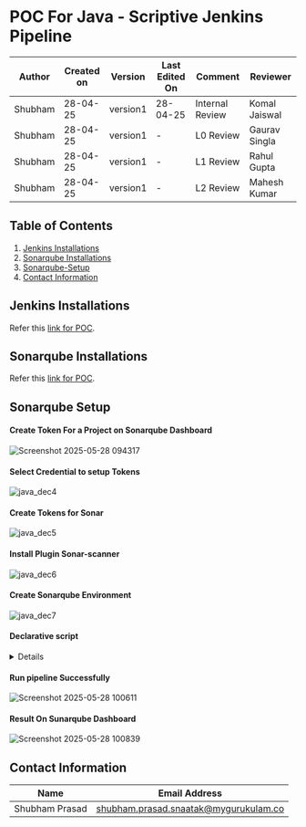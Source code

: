# POC For Java - Scriptive Jenkins Pipeline
| Author  | Created on | Version   | Last Edited On | Comment  | Reviewer |
|---------|------------|-----------|----------------|-------------------|---------------|
| Shubham | 28-04-25   |  version1| 28-04-25        | Internal Review    | Komal Jaiswal|
| Shubham | 28-04-25  |  version1|-   | L0  Review  | Gaurav Singla |
| Shubham | 28-04-25  |  version1| -     | L1  Review | Rahul Gupta |
| Shubham | 28-04-25   |  version1| -      | L2  Review  | Mahesh Kumar|

##  Table of Contents
1. [Jenkins Installations](#jenkins-installations)
2. [Sonarqube Installations](#sonarqube-installations)  
3. [Sonarqube-Setup](#sonarqube-setup)
4. [Contact Information](#contact-information)


## Jenkins Installations 
Refer this [link for POC](https://github.com/Cloud-NInja-snaatak/Documentation/tree/himanshu-SCRUM-176/application_ci/tools/setup/sonarqube/software_configuration/poc).

## Sonarqube Installations
Refer this [link for POC](https://github.com/Cloud-NInja-snaatak/Documentation/tree/himanshu-SCRUM-176/application_ci/tools/setup/sonarqube/software_configuration/poc).

## Sonarqube Setup

#### Create Token For a Project on Sonarqube Dashboard 
![Screenshot 2025-05-28 094317](https://github.com/user-attachments/assets/54b4caef-5c70-4439-9c7f-c70cbf125c6a)




#### Select Credential to setup Tokens 
![java_dec4](https://github.com/user-attachments/assets/85315983-27ad-4376-8069-e9f81c83607d)

#### Create Tokens for Sonar 
![java_dec5](https://github.com/user-attachments/assets/b3580319-5e05-4395-9cdd-472084844acb)

####  Install Plugin Sonar-scanner 
![java_dec6](https://github.com/user-attachments/assets/27e8ae35-bfdf-461b-ae5c-81faa4297161)

#### Create Sonarqube Environment 
![java_dec7](https://github.com/user-attachments/assets/5f4714c7-5c18-40cf-9a35-118d31d523b7)

#### Declarative script 
<details>
node {
    def mvnHome = tool name: 'mvn', type: 'maven'
    env.PATH = "${mvnHome}/bin:${env.PATH}"
    env.SONARQUBE_URL = 'http://<your-sonarqube-ip>:9000'
    env.SONAR_PROJECT_KEY = 'scripted'

    stage('Checkout') {
        git branch: 'master', url: 'https://github.com/shubhamprasadnr/secretsanta-generator.git'
    }

    stage('Build') {
        sh 'mvn clean verify'
    }

    stage('SonarQube Scan') {
        withSonarQubeEnv('sonarQube') {
            withCredentials([string(credentialsId: 'javacred', variable: 'SONARQUBE_TOKEN')]) {
                sh """
                mvn sonar:sonar \
                -Dsonar.projectKey=${env.SONAR_PROJECT_KEY} \
                -Dsonar.host.url=${env.SONARQUBE_URL} \
                -Dsonar.login=${SONARQUBE_TOKEN}
                """
            }
        }
    }
}


</details>

#### Run pipeline Successfully 
![Screenshot 2025-05-28 100611](https://github.com/user-attachments/assets/7c620e20-fc71-403d-9d08-8e1ed8489d5f)


#### Result On Sunarqube Dashboard 
![Screenshot 2025-05-28 100839](https://github.com/user-attachments/assets/b1b732ec-a6fb-446d-9a57-37bc2211580a)



##  Contact Information

| Name | Email Address |
|------|---------------|
| Shubham Prasad | [shubham.prasad.snaatak@mygurukulam.co](mailto:shubham.prasad.snaatak@mygurukulam.co) |






